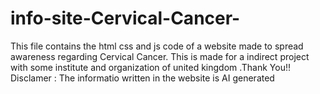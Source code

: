 # info-site-Cervical-Cancer-
This file contains the html css and js code of a website made to spread awareness regarding Cervical Cancer. This is made for a indirect project with some institute and organization of united kingdom .Thank You!!
Disclamer : The informatio written in the website is AI generated
